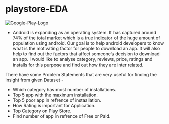 # playstore-EDA

![Google-Play-Logo](https://github.com/azizdafi/playstore-EDA/assets/17454061/584a7259-5793-4505-a78b-99a241419345)



* Android is expanding as an operating system. It has captured around 74% of the total market which is a true indicator of the huge amount of population using android. Our goal is to help android developers to know what is the motivating factor for people to download an app. It will also help to find out the factors that affect someone’s decision to download an app. I would like to analyse category, reviews, price, ratings and installs for this purpose and find out how they are inter related.

There have some Problem Statements that are very useful for finding the insight from given Dataset -

* Which category has most number of installations.
* Top 5 app with the maximum installation.
* Top 5 poor app in refrence of instaallation.
* How Rating is important for Application.
* Top Category on Play Store.
* Find number of app in refrence of Free or Paid.



